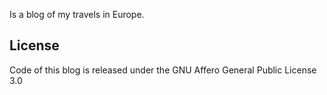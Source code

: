 Is a blog of my travels in Europe.

## License

Code of this blog is released under the  GNU Affero General Public License 3.0
